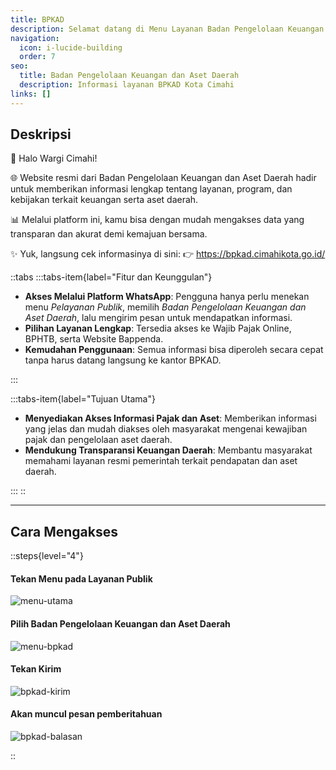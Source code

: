 ```yaml
---
title: BPKAD
description: Selamat datang di Menu Layanan Badan Pengelolaan Keuangan dan Aset Daerah
navigation:
  icon: i-lucide-building
  order: 7
seo:
  title: Badan Pengelolaan Keuangan dan Aset Daerah
  description: Informasi layanan BPKAD Kota Cimahi
links: []
---
```


## Deskripsi

👋 Halo Wargi Cimahi!

🌐 Website resmi dari Badan Pengelolaan Keuangan dan Aset Daerah hadir untuk memberikan informasi lengkap tentang layanan, program, dan kebijakan terkait keuangan serta aset daerah.

📊 Melalui platform ini, kamu bisa dengan mudah mengakses data yang transparan dan akurat demi kemajuan bersama.

✨ Yuk, langsung cek informasinya di sini:
👉 https://bpkad.cimahikota.go.id/

::tabs
:::tabs-item{label="Fitur dan Keunggulan"}

- **Akses Melalui Platform WhatsApp**: Pengguna hanya perlu menekan menu *Pelayanan Publik*, memilih *Badan Pengelolaan Keuangan dan Aset Daerah*, lalu mengirim pesan untuk mendapatkan informasi.  
- **Pilihan Layanan Lengkap**: Tersedia akses ke Wajib Pajak Online, BPHTB, serta Website Bappenda.  
- **Kemudahan Penggunaan**: Semua informasi bisa diperoleh secara cepat tanpa harus datang langsung ke kantor BPKAD.  

:::

:::tabs-item{label="Tujuan Utama"}

- **Menyediakan Akses Informasi Pajak dan Aset**: Memberikan informasi yang jelas dan mudah diakses oleh masyarakat mengenai kewajiban pajak dan pengelolaan aset daerah.  
- **Mendukung Transparansi Keuangan Daerah**: Membantu masyarakat memahami layanan resmi pemerintah terkait pendapatan dan aset daerah.  

:::
::

---

## Cara Mengakses

::steps{level="4"}

#### Tekan Menu pada Layanan Publik
![menu-utama](/layanan-publik/menu-layanan.jpg)

#### Pilih Badan Pengelolaan Keuangan dan Aset Daerah
![menu-bpkad](/layanan-publik/bpkad/opsi-bpkad.jpg)

#### Tekan Kirim
![bpkad-kirim](/layanan-publik/bpkad/kirim-bpkad.jpg)

#### Akan muncul pesan pemberitahuan
![bpkad-balasan](/layanan-publik/bpkad/balasan-bpkad.jpg)  

::
